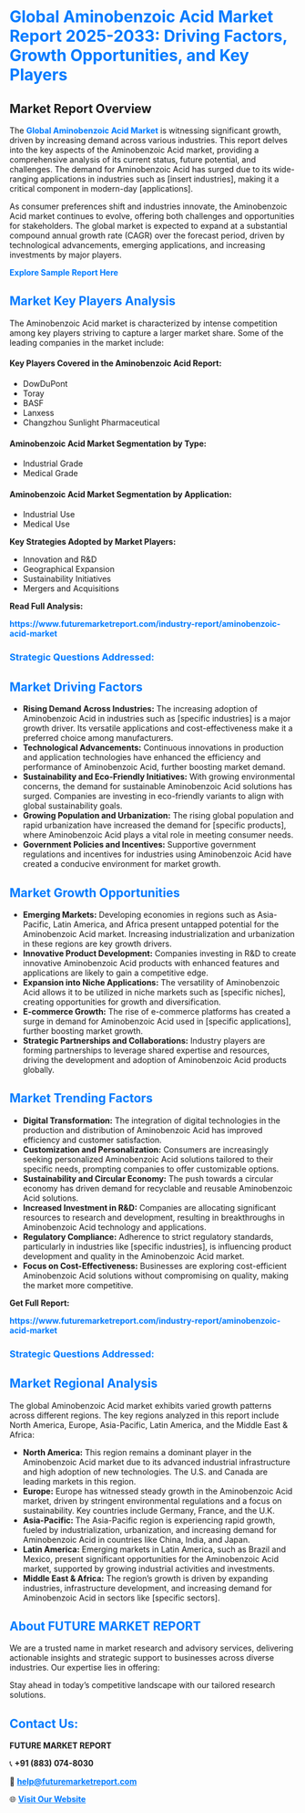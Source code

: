 <h1 style="color: #007BFF;">Global Aminobenzoic Acid Market Report 2025-2033: Driving Factors, Growth Opportunities, and Key Players</h1>

<section id="overview">
<h2>Market Report Overview</h2>
<p>The <a href="https://www.futuremarketreport.com/industry-report/aminobenzoic-acid-market" style="color: #007BFF; text-decoration: none;"><strong>Global Aminobenzoic Acid Market</strong></a> is witnessing significant growth, driven by increasing demand across various industries. This report delves into the key aspects of the Aminobenzoic Acid market, providing a comprehensive analysis of its current status, future potential, and challenges. The demand for Aminobenzoic Acid has surged due to its wide-ranging applications in industries such as [insert industries], making it a critical component in modern-day [applications].</p>
<p>As consumer preferences shift and industries innovate, the Aminobenzoic Acid market continues to evolve, offering both challenges and opportunities for stakeholders. The global market is expected to expand at a substantial compound annual growth rate (CAGR) over the forecast period, driven by technological advancements, emerging applications, and increasing investments by major players.</p>
</section>

<section id="overview">
<p><a href="https://www.futuremarketreport.com/request-sample/reportId=114848" style="color: #007BFF; text-decoration: none;"><strong>Explore Sample Report Here</strong></a></p>
</section>

<section id="key-players">
<h2 style="color: #007BFF;">Market Key Players Analysis</h2>
<p>The Aminobenzoic Acid market is characterized by intense competition among key players striving to capture a larger market share. Some of the leading companies in the market include:</p>
<h4>Key Players Covered in the Aminobenzoic Acid Report:</h4>
<ul><li>DowDuPont</li><li>Toray</li><li>BASF</li><li>Lanxess</li><li>Changzhou Sunlight Pharmaceutical</li></ul>
<h4>Aminobenzoic Acid Market Segmentation by Type:</h4>
<ul><li>Industrial Grade</li><li>Medical Grade</li></ul>

<h4>Aminobenzoic Acid Market Segmentation by Application:</h4>
<ul><li>Industrial Use</li><li>Medical Use</li></ul>
<p><strong>Key Strategies Adopted by Market Players:</strong></p>
<ul>
<li>Innovation and R&D</li>
<li>Geographical Expansion</li>
<li>Sustainability Initiatives</li>
<li>Mergers and Acquisitions</li>
</ul>
</section>

<section>
<p><strong>Read Full Analysis: </strong></p><a href="https://www.futuremarketreport.com/industry-report/aminobenzoic-acid-market" style="color: #007BFF; text-decoration: none;"><strong>https://www.futuremarketreport.com/industry-report/aminobenzoic-acid-market</strong></a>
<h3 style="color: #007BFF;">Strategic Questions Addressed:</h3>
</section>

<section id="driving-factors">
<h2 style="color: #007BFF;">Market Driving Factors</h2>
<ul>
<li><strong>Rising Demand Across Industries:</strong> The increasing adoption of Aminobenzoic Acid in industries such as [specific industries] is a major growth driver. Its versatile applications and cost-effectiveness make it a preferred choice among manufacturers.</li>
<li><strong>Technological Advancements:</strong> Continuous innovations in production and application technologies have enhanced the efficiency and performance of Aminobenzoic Acid, further boosting market demand.</li>
<li><strong>Sustainability and Eco-Friendly Initiatives:</strong> With growing environmental concerns, the demand for sustainable Aminobenzoic Acid solutions has surged. Companies are investing in eco-friendly variants to align with global sustainability goals.</li>
<li><strong>Growing Population and Urbanization:</strong> The rising global population and rapid urbanization have increased the demand for [specific products], where Aminobenzoic Acid plays a vital role in meeting consumer needs.</li>
<li><strong>Government Policies and Incentives:</strong> Supportive government regulations and incentives for industries using Aminobenzoic Acid have created a conducive environment for market growth.</li>
</ul>
</section>

<section id="growth-opportunities">
<h2 style="color: #007BFF;">Market Growth Opportunities</h2>
<ul>
<li><strong>Emerging Markets:</strong> Developing economies in regions such as Asia-Pacific, Latin America, and Africa present untapped potential for the Aminobenzoic Acid market. Increasing industrialization and urbanization in these regions are key growth drivers.</li>
<li><strong>Innovative Product Development:</strong> Companies investing in R&D to create innovative Aminobenzoic Acid products with enhanced features and applications are likely to gain a competitive edge.</li>
<li><strong>Expansion into Niche Applications:</strong> The versatility of Aminobenzoic Acid allows it to be utilized in niche markets such as [specific niches], creating opportunities for growth and diversification.</li>
<li><strong>E-commerce Growth:</strong> The rise of e-commerce platforms has created a surge in demand for Aminobenzoic Acid used in [specific applications], further boosting market growth.</li>
<li><strong>Strategic Partnerships and Collaborations:</strong> Industry players are forming partnerships to leverage shared expertise and resources, driving the development and adoption of Aminobenzoic Acid products globally.</li>
</ul>
</section>

<section id="trending-factors">
<h2 style="color: #007BFF;">Market Trending Factors</h2>
<ul>
<li><strong>Digital Transformation:</strong> The integration of digital technologies in the production and distribution of Aminobenzoic Acid has improved efficiency and customer satisfaction.</li>
<li><strong>Customization and Personalization:</strong> Consumers are increasingly seeking personalized Aminobenzoic Acid solutions tailored to their specific needs, prompting companies to offer customizable options.</li>
<li><strong>Sustainability and Circular Economy:</strong> The push towards a circular economy has driven demand for recyclable and reusable Aminobenzoic Acid solutions.</li>
<li><strong>Increased Investment in R&D:</strong> Companies are allocating significant resources to research and development, resulting in breakthroughs in Aminobenzoic Acid technology and applications.</li>
<li><strong>Regulatory Compliance:</strong> Adherence to strict regulatory standards, particularly in industries like [specific industries], is influencing product development and quality in the Aminobenzoic Acid market.</li>
<li><strong>Focus on Cost-Effectiveness:</strong> Businesses are exploring cost-efficient Aminobenzoic Acid solutions without compromising on quality, making the market more competitive.</li>
</ul>
</section>

<section>
<p><strong>Get Full Report: </strong></p><a href="https://www.futuremarketreport.com/industry-report/aminobenzoic-acid-market" style="color: #007BFF; text-decoration: none;"><strong>https://www.futuremarketreport.com/industry-report/aminobenzoic-acid-market</strong></a>
<h3 style="color: #007BFF;">Strategic Questions Addressed:</h3>
</section>


<section id="regional-analysis">
<h2 style="color: #007BFF;">Market Regional Analysis</h2>
<p>The global Aminobenzoic Acid market exhibits varied growth patterns across different regions. The key regions analyzed in this report include North America, Europe, Asia-Pacific, Latin America, and the Middle East & Africa:</p>
<ul>
<li><strong>North America:</strong> This region remains a dominant player in the Aminobenzoic Acid market due to its advanced industrial infrastructure and high adoption of new technologies. The U.S. and Canada are leading markets in this region.</li>
<li><strong>Europe:</strong> Europe has witnessed steady growth in the Aminobenzoic Acid market, driven by stringent environmental regulations and a focus on sustainability. Key countries include Germany, France, and the U.K.</li>
<li><strong>Asia-Pacific:</strong> The Asia-Pacific region is experiencing rapid growth, fueled by industrialization, urbanization, and increasing demand for Aminobenzoic Acid in countries like China, India, and Japan.</li>
<li><strong>Latin America:</strong> Emerging markets in Latin America, such as Brazil and Mexico, present significant opportunities for the Aminobenzoic Acid market, supported by growing industrial activities and investments.</li>
<li><strong>Middle East & Africa:</strong> The region’s growth is driven by expanding industries, infrastructure development, and increasing demand for Aminobenzoic Acid in sectors like [specific sectors].</li>
</ul>
</section>

<footer>
<h2 style="color: #007BFF;">About FUTURE MARKET REPORT</h2>
<p>We are a trusted name in market research and advisory services, delivering actionable insights and strategic support to businesses across diverse industries. Our expertise lies in offering:</p>

<p>Stay ahead in today’s competitive landscape with our tailored research solutions.</p>

<h2 style="color: #007BFF;">Contact Us:</h2>
<p><strong>FUTURE MARKET REPORT</strong></p>
<p>📞 <strong>+91 (883) 074-8030</strong></p>
<p>📧 <strong><a href="mailto:help@futuremarketreport.com" style="color: #007BFF;">help@futuremarketreport.com</a></strong></p>
<p>🌐 <strong><a href="https://www.futuremarketreport.com/" style="color: #007BFF;">Visit Our Website</a></strong></p>
</footer>